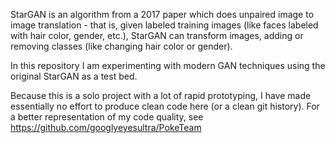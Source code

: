 StarGAN is an algorithm from a 2017 paper which does unpaired image to image translation - that is, given labeled training images (like faces labeled with hair color, gender, etc.), StarGAN can transform images, adding or removing classes (like changing hair color or gender).

In this repository I am experimenting with modern GAN techniques using the original StarGAN as a test bed.

Because this is a solo project with a lot of rapid prototyping, I have made essentially no effort to produce clean code here (or a clean git history). For a better representation of my code quality, see https://github.com/googlyeyesultra/PokeTeam
